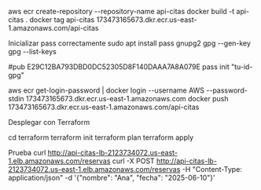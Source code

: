 aws ecr create-repository --repository-name api-citas
docker build -t api-citas .
docker tag api-citas 173473165673.dkr.ecr.us-east-1.amazonaws.com/api-citas

Inicializar pass correctamente
sudo apt install pass gnupg2
gpg --gen-key
gpg --list-keys

#pub E29C12BA793DBD0DC52305D8F140DAAA7A8A079E
pass init "tu-id-gpg"



aws ecr get-login-password | docker login --username AWS --password-stdin 173473165673.dkr.ecr.us-east-1.amazonaws.com
docker push 173473165673.dkr.ecr.us-east-1.amazonaws.com/api-citas


Desplegar con Terraform

cd terraform
terraform init
terraform plan
terraform apply


Prueba
curl http://api-citas-lb-2123734072.us-east-1.elb.amazonaws.com/reservas
curl -X POST http://api-citas-lb-2123734072.us-east-1.elb.amazonaws.com/reservas -H "Content-Type: application/json" -d '{"nombre": "Ana", "fecha": "2025-06-10"}'


